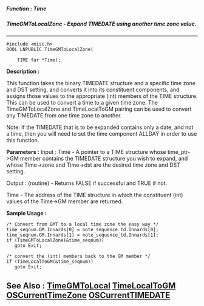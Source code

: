 ##### Function : Time
##### TimeGMToLocalZone - Expand TIMEDATE using another time zone value.
---
```
#include <misc.h>
BOOL LNPUBLIC TimeGMToLocalZone(

	TIME far *Time);
```
**Description :**

This function takes the binary TIMEDATE structure and a specific time zone and 
DST setting, and converts it into its constituent components, and assigns those 
values to the appropriate (int) members of the TIME structure.   This can be 
used to convert a time to a given time zone.  The TimeGMToLocalZone and 
TimeLocalToGM pairing can be used to convert any TIMEDATE from one time zone to 
another.

Note:  If the TIMEDATE that is to be expanded contains only a date, and not a 
time, then you will need to set the time component ALLDAY in order to use this 
function.

**Parameters :**
Input :
Time  -  A pointer to a TIME structure whose time_ptr->GM member contains the TIMEDATE structure you wish to expand, and whose Time->zone and Time->dst are the desired time zone and DST setting.

Output :
(routine)  -  Returns FALSE if successful and TRUE if not.


Time  -  The address of the TIME structure in which the constituent (int) values of the Time->GM member are returned.


**Sample Usage :**
```
/* Convert from GMT to a local time zone the easy way */
time_seqnum.GM.Innards[0] = note_sequence_td.Innards[0];
time_seqnum.GM.Innards[1] = note_sequence_td.Innards[1];
if (TimeGMToLocalZone(&time_seqnum))
   goto Exit;

/* convert the (int) members back to the GM member */
if (TimeLocalToGM(&time_seqnum))
   goto Exit;
```
**See Also :**
[TimeGMToLocal](/domino-c-api-docs/reference/Func/TimeGMToLocal)
[TimeLocalToGM](/domino-c-api-docs/reference/Func/TimeLocalToGM)
[OSCurrentTimeZone](/domino-c-api-docs/reference/Func/OSCurrentTimeZone)
[OSCurrentTIMEDATE](/domino-c-api-docs/reference/Func/OSCurrentTIMEDATE)
---
